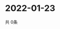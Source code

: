 # 2022-01-23
  共 0条

  <!-- BEGIN -->
  <!-- 最后更新时间Sun Jan 23 2022 16:05:02 GMT+0000 (Coordinated Universal Time) -->
  
  <!-- END -->
  
  